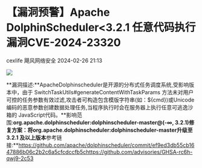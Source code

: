 #  【漏洞预警】Apache DolphinScheduler<3.2.1 任意代码执行漏洞CVE-2024-23320   
cexlife  飓风网络安全   2024-02-26 21:13  
  
![](https://mmbiz.qpic.cn/mmbiz_png/ibhQpAia4xu02a49h0bOEBr3gWG1WXAVr1YR7PwjuRh5hKhlkG9xHLfC9DMUibM4y6zFpsvOVFqZpmCt3SPKcJraQ/640?wx_fmt=png&from=appmsg "")  
  
**漏洞描述:**ApacheDolphinscheduler是开源的分布式任务调度系统,受影响版本中，由于 SwitchTaskUtils#generateContentWithTaskParams 方法未对用户可控的任务参数有效过滤,攻击者可构造包含模版字符串(如：${cmd})或Unicode编码的恶意参数创建数据处理任务,当程序执行时会在服务器上执行任意可逃逸沙箱的 JavaScript代码。**影响范围:**org.apache.dolphinscheduler:dolphinscheduler-master@(-∞, 3.2.1)修复方案：将org.apache.dolphinscheduler:dolphinscheduler-master升级至 3.2.1 及以上版本**参考链接:**https://github.com/apache/dolphinscheduler/commit/ef9ed3db55cb1647886b06c2b2c6a5cfcdccfb5chttps://github.com/advisories/GHSA-rc6h-qwj9-2c53  
  
